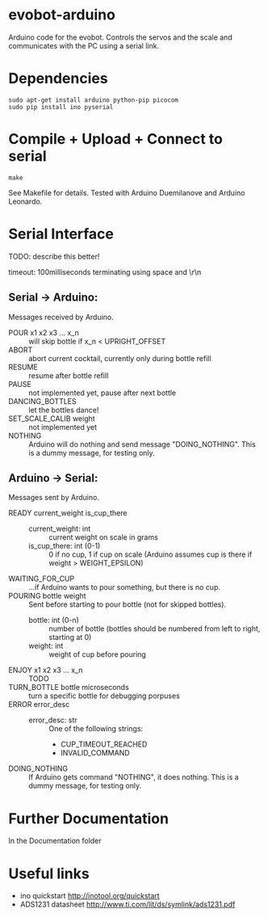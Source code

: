 evobot-arduino
==============
Arduino code for the evobot.
Controls the servos and the scale and communicates with the PC using a serial link.

Dependencies
============
	sudo apt-get install arduino python-pip picocom
	sudo pip install ino pyserial

Compile + Upload + Connect to serial
====================================
	make

See Makefile for details. Tested with Arduino Duemilanove and Arduino Leonardo.

Serial Interface
=====================
TODO: describe this better!

timeout: 100milliseconds
terminating using space and \r\n

Serial -> Arduino:
------------------
Messages received by Arduino.

<dl>
    <dt>POUR x1 x2 x3 ... x_n</dt>
    <dd>will skip bottle if x_n &lt; UPRIGHT_OFFSET</dd>
    <dt>ABORT</dt>
    <dd>abort current cocktail, currently only during bottle refill</dd>
    <dt>RESUME</dt>
    <dd>resume after bottle refill</dd>
    <dt>PAUSE</dt>
    <dd>not implemented yet, pause after next bottle</dd>
    <dt>DANCING_BOTTLES</dt>
    <dd>let the bottles dance!</dd>
    <dt>SET_SCALE_CALIB weight</dt>
    <dd>not implemented yet</dd>
    <dt>NOTHING</dt>
    <dd>
        Arduino will do nothing and send message "DOING_NOTHING".
        This is a dummy message, for testing only.
    </dd>
</dl>

Arduino -> Serial:
------------------
Messages sent by Arduino.

<dl>
    <dt>READY current_weight is_cup_there</dt>
    <dd>
        <dl>
    		<dt>current_weight: int</dt>
    		<dd>current weight on scale in grams</dd>
        	<dt>is_cup_there: int (0-1)</dt>
        	<dd>0 if no cup, 1 if cup on scale (Arduino assumes cup is there if weight > WEIGHT_EPSILON)</dd>
        </dl>
    </dd>
    <dt>WAITING_FOR_CUP</dt>
    <dd>...if Arduino wants to pour something, but there is no cup.</dd>
    <dt>POURING bottle weight</dt>
    <dd>
        Sent before starting to pour bottle (not for skipped bottles).
        <dl>
    		<dt>bottle: int (0-n)</dt>
            <dd>number of bottle (bottles should be numbered from left to right, starting at 0)</dd>
    		<dt>weight: int</dt>
            <dd>weight of cup before pouring</dd>
        </dl>
    </dd>
    <dt>ENJOY x1 x2 x3 ... x_n</dt>
    <dd>TODO</dd>
    <dt>TURN_BOTTLE bottle microseconds</dt>
    <dd>turn a specific bottle for debugging porpuses</dd>
    <dt>ERROR error_desc</dt>
    <dd>
    	<dl>
    		<dt>error_desc: str</dt>
            <dd>
                One of the following strings:
                <ul>
                    <li>CUP_TIMEOUT_REACHED</li>
                    <li>INVALID_COMMAND</li>
                </ul>
            </dd>
        </dl>
    </dd>
    <dt>DOING_NOTHING</dt>
    <dd>
        If Arduino gets command "NOTHING", it does nothing.
        This is a dummy message, for testing only.
    </dd>

</dl>

Further Documentation
=====================
In the Documentation folder


Useful links
============
* ino quickstart http://inotool.org/quickstart
* ADS1231 datasheet http://www.ti.com/lit/ds/symlink/ads1231.pdf
